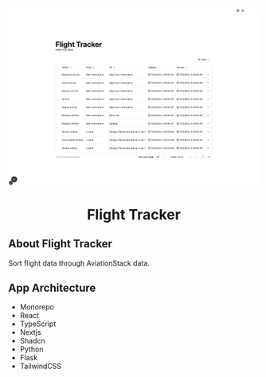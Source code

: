 ![hero](FlightTracker.png)

<p align="center">
	<h1 align="center"><b>Flight Tracker</b></h1>

## About Flight Tracker

Sort flight data through AviationStack data.

## App Architecture

- Monorepo
- React
- TypeScript
- Nextjs
- Shadcn
- Python
- Flask
- TailwindCSS
